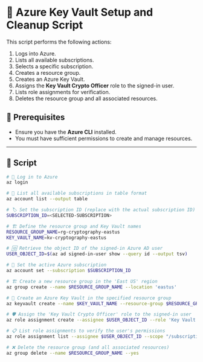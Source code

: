 # 🚀 Azure Key Vault Setup and Cleanup Script

This script performs the following actions:

1. Logs into Azure.
2. Lists all available subscriptions.
3. Selects a specific subscription.
4. Creates a resource group.
5. Creates an Azure Key Vault.
6. Assigns the **Key Vault Crypto Officer** role to the signed-in user.
7. Lists role assignments for verification.
8. Deletes the resource group and all associated resources.

## 🔹 Prerequisites

- Ensure you have the **Azure CLI** installed.
- You must have sufficient permissions to create and manage resources.

---

## 📜 Script

```bash
# 🔹 Log in to Azure
az login

# 🔹 List all available subscriptions in table format
az account list --output table

# 🏷️ Set the subscription ID (replace with the actual subscription ID)
SUBSCRIPTION_ID=<SELECTED-SUBSCRIPTION>

# 🏗️ Define the resource group and Key Vault names
RESOURCE_GROUP_NAME=rg-cryptography-eastus
KEY_VAULT_NAME=kv-cryptography-eastus

# 🆔 Retrieve the object ID of the signed-in Azure AD user
USER_OBJECT_ID=$(az ad signed-in-user show --query id --output tsv)

# 🔹 Set the active Azure subscription
az account set --subscription $SUBSCRIPTION_ID

# 🏗️ Create a new resource group in the 'East US' region
az group create --name $RESOURCE_GROUP_NAME --location 'eastus'

# 🔐 Create an Azure Key Vault in the specified resource group
az keyvault create --name $KEY_VAULT_NAME --resource-group $RESOURCE_GROUP_NAME --location 'eastus' --sku standard

# 🛡️ Assign the 'Key Vault Crypto Officer' role to the signed-in user
az role assignment create --assignee $USER_OBJECT_ID --role 'Key Vault Crypto Officer' --scope "/subscriptions/$SUBSCRIPTION_ID/resourceGroups/$RESOURCE_GROUP_NAME/providers/Microsoft.KeyVault/vaults/$KEY_VAULT_NAME"

# 📋 List role assignments to verify the user's permissions
az role assignment list --assignee $USER_OBJECT_ID --scope "/subscriptions/$SUBSCRIPTION_ID/resourceGroups/$RESOURCE_GROUP_NAME/providers/Microsoft.KeyVault/vaults/$KEY_VAULT_NAME" --output table

# ❌ Delete the resource group (and all associated resources)
az group delete --name $RESOURCE_GROUP_NAME --yes
